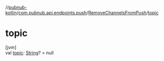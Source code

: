 //[pubnub-kotlin](../../../index.md)/[com.pubnub.api.endpoints.push](../index.md)/[RemoveChannelsFromPush](index.md)/[topic](topic.md)

# topic

[jvm]\
val [topic](topic.md): [String](https://kotlinlang.org/api/latest/jvm/stdlib/kotlin/-string/index.html)? = null
